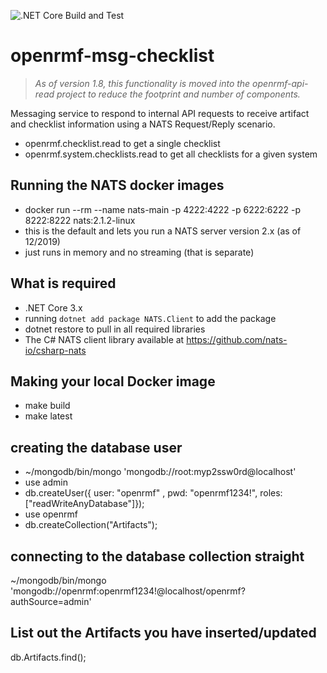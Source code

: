 ![.NET Core Build and Test](https://github.com/Cingulara/openrmf-msg-checklist/workflows/.NET%20Core%20Build%20and%20Test/badge.svg)

# openrmf-msg-checklist
> *As of version 1.8, this functionality is moved into the openrmf-api-read project to reduce the footprint and number of components.*

Messaging service to respond to internal API requests to receive artifact and checklist information using a NATS Request/Reply scenario.
* openrmf.checklist.read to get a single checklist
* openrmf.system.checklists.read to get all checklists for a given system

## Running the NATS docker images
* docker run --rm --name nats-main -p 4222:4222 -p 6222:6222 -p 8222:8222 nats:2.1.2-linux
* this is the default and lets you run a NATS server version 2.x (as of 12/2019)
* just runs in memory and no streaming (that is separate)

## What is required
* .NET Core 3.x
* running `dotnet add package NATS.Client` to add the package
* dotnet restore to pull in all required libraries
* The C# NATS client library available at https://github.com/nats-io/csharp-nats

## Making your local Docker image
* make build
* make latest

## creating the database user
* ~/mongodb/bin/mongo 'mongodb://root:myp2ssw0rd@localhost'
* use admin
* db.createUser({ user: "openrmf" , pwd: "openrmf1234!", roles: ["readWriteAnyDatabase"]});
* use openrmf
* db.createCollection("Artifacts");

## connecting to the database collection straight
~/mongodb/bin/mongo 'mongodb://openrmf:openrmf1234!@localhost/openrmf?authSource=admin'

## List out the Artifacts you have inserted/updated
db.Artifacts.find();